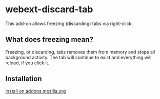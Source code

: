 # webext-discard-tab

This add-on allows freezing (discarding) tabs via right-click.

## What does freezing mean? ##
Freezing, or discarding, tabs removes them from memory and stops all background activity.
The tab will continue to exist and everything will reload, if you click it.

## Installation
[Install on addons.mozilla.org](https://addons.mozilla.org/)